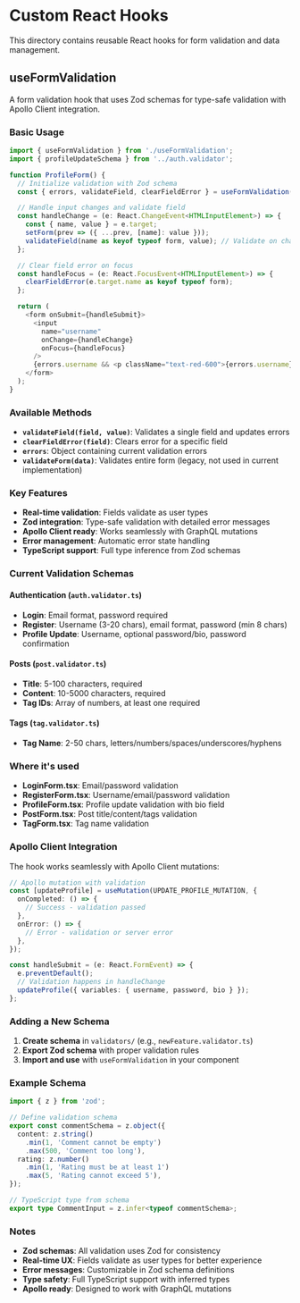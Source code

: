 # Custom React Hooks

This directory contains reusable React hooks for form validation and data management.

## useFormValidation

A form validation hook that uses Zod schemas for type-safe validation with Apollo Client integration.

### Basic Usage

```typescript
import { useFormValidation } from './useFormValidation';
import { profileUpdateSchema } from '../auth.validator';

function ProfileForm() {
  // Initialize validation with Zod schema
  const { errors, validateField, clearFieldError } = useFormValidation(profileUpdateSchema);

  // Handle input changes and validate field
  const handleChange = (e: React.ChangeEvent<HTMLInputElement>) => {
    const { name, value } = e.target;
    setForm(prev => ({ ...prev, [name]: value }));
    validateField(name as keyof typeof form, value); // Validate on change
  };

  // Clear field error on focus
  const handleFocus = (e: React.FocusEvent<HTMLInputElement>) => {
    clearFieldError(e.target.name as keyof typeof form);
  };

  return (
    <form onSubmit={handleSubmit}>
      <input 
        name="username" 
        onChange={handleChange}
        onFocus={handleFocus}
      />
      {errors.username && <p className="text-red-600">{errors.username}</p>}
    </form>
  );
}
```

### Available Methods

- **`validateField(field, value)`**: Validates a single field and updates errors
- **`clearFieldError(field)`**: Clears error for a specific field
- **`errors`**: Object containing current validation errors
- **`validateForm(data)`**: Validates entire form (legacy, not used in current implementation)

### Key Features

- **Real-time validation**: Fields validate as user types
- **Zod integration**: Type-safe validation with detailed error messages
- **Apollo Client ready**: Works seamlessly with GraphQL mutations
- **Error management**: Automatic error state handling
- **TypeScript support**: Full type inference from Zod schemas

### Current Validation Schemas

#### Authentication (`auth.validator.ts`)
- **Login**: Email format, password required
- **Register**: Username (3-20 chars), email format, password (min 8 chars)
- **Profile Update**: Username, optional password/bio, password confirmation

#### Posts (`post.validator.ts`)
- **Title**: 5-100 characters, required
- **Content**: 10-5000 characters, required
- **Tag IDs**: Array of numbers, at least one required

#### Tags (`tag.validator.ts`)
- **Tag Name**: 2-50 chars, letters/numbers/spaces/underscores/hyphens

### Where it's used

- **LoginForm.tsx**: Email/password validation
- **RegisterForm.tsx**: Username/email/password validation
- **ProfileForm.tsx**: Profile update validation with bio field
- **PostForm.tsx**: Post title/content/tags validation
- **TagForm.tsx**: Tag name validation

### Apollo Client Integration

The hook works seamlessly with Apollo Client mutations:

```typescript
// Apollo mutation with validation
const [updateProfile] = useMutation(UPDATE_PROFILE_MUTATION, {
  onCompleted: () => {
    // Success - validation passed
  },
  onError: () => {
    // Error - validation or server error
  },
});

const handleSubmit = (e: React.FormEvent) => {
  e.preventDefault();
  // Validation happens in handleChange
  updateProfile({ variables: { username, password, bio } });
};
```

### Adding a New Schema

1. **Create schema** in `validators/` (e.g., `newFeature.validator.ts`)
2. **Export Zod schema** with proper validation rules
3. **Import and use** with `useFormValidation` in your component

### Example Schema

```typescript
import { z } from 'zod';

// Define validation schema
export const commentSchema = z.object({
  content: z.string()
    .min(1, 'Comment cannot be empty')
    .max(500, 'Comment too long'),
  rating: z.number()
    .min(1, 'Rating must be at least 1')
    .max(5, 'Rating cannot exceed 5'),
});

// TypeScript type from schema
export type CommentInput = z.infer<typeof commentSchema>;
```

### Notes

- **Zod schemas**: All validation uses Zod for consistency
- **Real-time UX**: Fields validate as user types for better experience
- **Error messages**: Customizable in Zod schema definitions
- **Type safety**: Full TypeScript support with inferred types
- **Apollo ready**: Designed to work with GraphQL mutations 